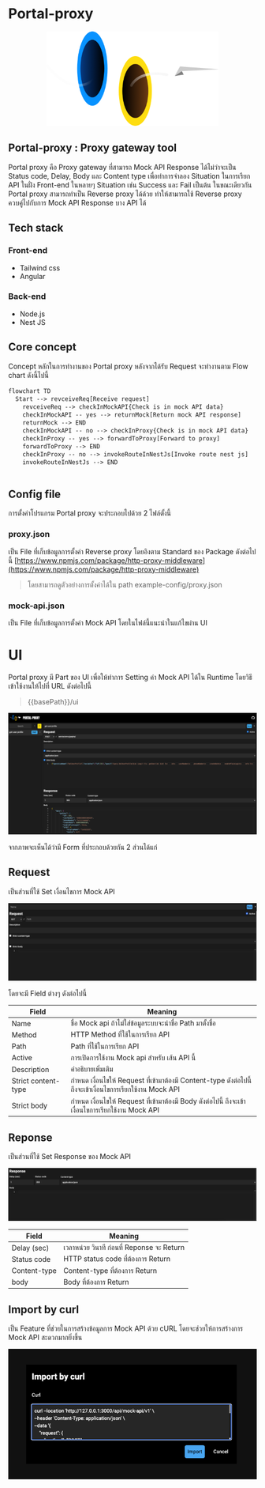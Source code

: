 # Portal-proxy


<p align="center">
  <img src="readme-assets/logo.png" width="350px" alt="logo"/>
</p>

## Portal-proxy : Proxy gateway tool

Portal proxy คือ Proxy gateway ที่สามารถ Mock API Response ได้ไม่ว่าจะเป็น Status code, Delay, Body และ Content type เพื่อทำการจำลอง Situation ในการเรียก API ในฝั่ง Front-end ในหลายๆ Situation เช่น Success และ Fail เป็นต้น ในขณะเดียวกัน Portal proxy สามารถทำเป็น Reverse proxy ได้ด้วย ทำให้สามารถใช้ Reverse proxy ควบคู่ไปกับการ Mock API Response บาง API ได้

## Tech stack

### Front-end
- Tailwind css
- Angular

### Back-end
- Node.js
- Nest JS

## Core concept

Concept หลักในการทำงานของ Portal proxy หลังจากได้รับ Request จะทำงานตาม Flow chart ดังนี้ไปนี้

```mermaid
flowchart TD
  Start --> revceiveReq[Receive request]
	revceiveReq --> checkInMockAPI{Check is in mock API data}
	checkInMockAPI -- yes --> returnMock[Return mock API response]
	returnMock --> END
	checkInMockAPI -- no --> checkInProxy{Check is in mock API data}
	checkInProxy -- yes --> forwardToProxy[Forward to proxy]
	forwardToProxy --> END
	checkInProxy -- no --> invokeRouteInNestJs[Invoke route nest js]
	invokeRouteInNestJs --> END
	
```

## Config file

การตั้งค่าโปรแกรม Portal proxy จะประกอบไปด้วย 2 ไฟล์ตั้งนี้

### proxy.json

เป็น File ที่เก็บข้อมูลการตั้งค่า Reverse proxy โดยอิงตาม Standard ของ Package ดังต่อไปนี้ [https://www.npmjs.com/package/http-proxy-middleware](https://www.npmjs.com/package/http-proxy-middleware)

> โดยสามารถดูตัวอย่างการตั้งค่าได้ใน path example-config/proxy.json

### mock-api.json

เป็น File ที่เก็บข้อมูลการตั้งค่า Mock API โดยในไฟล์นี้แนะนำในแก้ไขผ่าน UI

# UI

Portal proxy มี Part ของ UI เพื่อให้ทำการ Setting ค่า Mock API ได้ใน Runtime โดยวิธีเข้าใช้งานให้ไปที่ URL ดังต่อไปนี้ 

> {{basePath}}/ui
> 

![ui-overview](readme-assets/ui-overview.png)

จากภาพจะเห็นได้ว่ามี Form ที่ประกอบด้วยกัน 2 ส่วนได้แก่

## Request

เป็นส่วนที่ใช้ Set เงื่อนไขการ Mock API

![ui-request-part](readme-assets/ui-request-part.png)

โดยจะมี Field ต่างๆ ดังต่อไปนี้

| Field | Meaning |
| --- | --- |
| Name | ชื่อ Mock api ถ้าไม่ใส่ข้อมูลระบบจะนำชื่อ Path มาตั้งชื่อ |
| Method | HTTP Method ที่ใช้ในการเรียก API |
| Path | Path ที่ใช้ในการเรียก API |
| Active | การเปิดการใช้งาน Mock api สำหรับ เส้น API นี้ |
| Description | คำอธิบายเพิ่มเติม |
| Strict content-type | กำหนด เงื่อนไขให้ Request ที่เข้ามาต้องมี Content-type ดังต่อไปนี้ ถึงจะเข้าเงื่อนไขการเรียกใช้งาน Mock API |
| Strict body | กำหนด เงื่อนไขให้ Request ที่เข้ามาต้องมี Body ดังต่อไปนี้ ถึงจะเข้าเงื่อนไขการเรียกใช้งาน Mock API |

## Reponse

เป็นส่วนที่ใช้ Set Response ของ Mock API

![ui-response-part](readme-assets/ui-response-part.png)

| Field | Meaning |
| --- | --- |
| Delay (sec) | เวลาหน่วย วินาที ก่อนที่ Reponse จะ Return |
| Status code | HTTP status code ที่ต้องการ Return |
| Content-type | Content-type ที่ต้องการ Return |
| body | Body ที่ต้องการ Return |

## Import by curl

เป็น Feature ที่ช่วยในการสร้างข้อมูลการ Mock API ด้วย cURL โดยจะช่วยให้การสร้างการ Mock API สะดวกมากยิ่งขึ้น

![ui-import-by-curl](readme-assets/ui-import-by-curl.png)